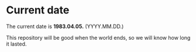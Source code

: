# Current date

The current date is **1983.04.05.** (YYYY.MM.DD.)

This repository will be good when the world ends, so we will know how long it lasted.